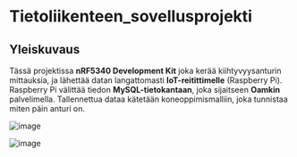 # Tietoliikenteen_sovellusprojekti

## Yleiskuvaus

Tässä projektissa **nRF5340 Development Kit** joka kerää kiihtyvyysanturin mittauksia, ja lähettää datan langattomasti **IoT-reitittimelle** (Raspberry Pi). Raspberry Pi välittää tiedon **MySQL-tietokantaan**, joka sijaitseen **Oamkin** palvelimella. Tallennettua dataa kätetään koneoppimismalliin, joka tunnistaa miten päin anturi on.



![image](https://github.com/user-attachments/assets/276251ee-6be6-4091-ad0f-4f7dd5eca59c)



![image](https://github.com/user-attachments/assets/c25b1892-fdfa-4d92-ad24-f517fac27fda)
